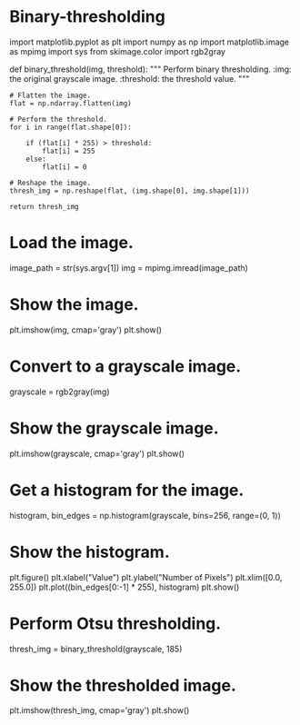 # Binary-thresholding

import matplotlib.pyplot as plt
import numpy as np
import matplotlib.image as mpimg
import sys
from skimage.color import rgb2gray


def binary_threshold(img, threshold):
    """
    Perform binary thresholding.
    :img: the original grayscale image.
    :threshold: the threshold value.
    """

    # Flatten the image.
    flat = np.ndarray.flatten(img)

    # Perform the threshold.
    for i in range(flat.shape[0]):

        if (flat[i] * 255) > threshold:
            flat[i] = 255
        else:
            flat[i] = 0

    # Reshape the image.
    thresh_img = np.reshape(flat, (img.shape[0], img.shape[1]))
  
    return thresh_img

# Load the image.
image_path = str(sys.argv[1])
img = mpimg.imread(image_path)

# Show the image.
plt.imshow(img, cmap='gray')
plt.show()

# Convert to a grayscale image.
grayscale = rgb2gray(img)

# Show the grayscale image.
plt.imshow(grayscale, cmap='gray')
plt.show()

# Get a histogram for the image.
histogram, bin_edges = np.histogram(grayscale, bins=256, range=(0, 1))

# Show the histogram.
plt.figure()
plt.xlabel("Value")
plt.ylabel("Number of Pixels")
plt.xlim([0.0, 255.0])
plt.plot((bin_edges[0:-1] * 255), histogram)
plt.show()

# Perform Otsu thresholding.
thresh_img = binary_threshold(grayscale, 185)

# Show the thresholded image.
plt.imshow(thresh_img, cmap='gray')
plt.show()
